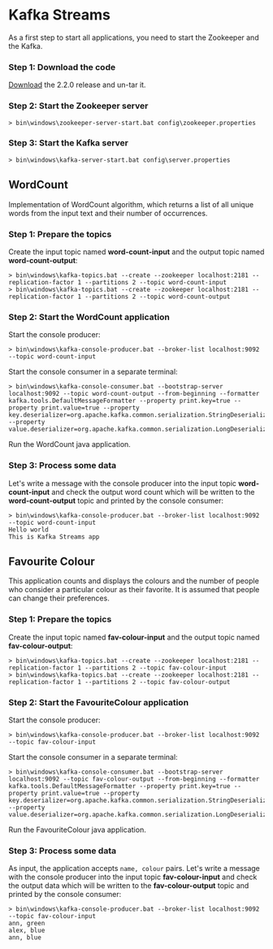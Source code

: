 # Kafka Streams

As a first step to start all applications, you need to start the Zookeeper and the Kafka.

### Step 1: Download the code

[Download](https://kafka.apache.org/downloads "Download") the 2.2.0 release and un-tar it.

### Step 2: Start the Zookeeper server

```shell
> bin\windows\zookeeper-server-start.bat config\zookeeper.properties
```

### Step 3: Start the Kafka server

```shell
> bin\windows\kafka-server-start.bat config\server.properties
```

## WordCount

Implementation of WordCount algorithm, which returns a list of all unique words from the input text and their number of occurrences.

### Step 1: Prepare the topics

Create the input topic named **word-count-input** and the output topic named **word-count-output**:
```shell
> bin\windows\kafka-topics.bat --create --zookeeper localhost:2181 --replication-factor 1 --partitions 2 --topic word-count-input
> bin\windows\kafka-topics.bat --create --zookeeper localhost:2181 --replication-factor 1 --partitions 2 --topic word-count-output
```
### Step 2: Start the WordCount application

Start the console producer:
```shell
> bin\windows\kafka-console-producer.bat --broker-list localhost:9092 --topic word-count-input
```
Start the console consumer in a separate terminal:
```shell
> bin\windows\kafka-console-consumer.bat --bootstrap-server localhost:9092 --topic word-count-output --from-beginning --formatter kafka.tools.DefaultMessageFormatter --property print.key=true --property print.value=true --property key.deserializer=org.apache.kafka.common.serialization.StringDeserializer --property value.deserializer=org.apache.kafka.common.serialization.LongDeserializer
```
Run the WordCount java application.

### Step 3: Process some data

Let's write a message with the console producer into the input topic **word-count-input** and check the output word count which will be written to the **word-count-output** topic and printed by the console consumer:
```shell
> bin\windows\kafka-console-producer.bat --broker-list localhost:9092 --topic word-count-input
Hello world
This is Kafka Streams app
```

## Favourite Colour

This application counts and displays the colours and the number of people who consider a particular colour as their favorite. It is assumed that people can change their preferences.

### Step 1: Prepare the topics

Create the input topic named **fav-colour-input** and the output topic named **fav-colour-output**:
```shell
> bin\windows\kafka-topics.bat --create --zookeeper localhost:2181 --replication-factor 1 --partitions 2 --topic fav-colour-input
> bin\windows\kafka-topics.bat --create --zookeeper localhost:2181 --replication-factor 1 --partitions 2 --topic fav-colour-output
```
### Step 2: Start the FavouriteColour application

Start the console producer:
```shell
> bin\windows\kafka-console-producer.bat --broker-list localhost:9092 --topic fav-colour-input
```
Start the console consumer in a separate terminal:
```shell
> bin\windows\kafka-console-consumer.bat --bootstrap-server localhost:9092 --topic fav-colour-output --from-beginning --formatter kafka.tools.DefaultMessageFormatter --property print.key=true --property print.value=true --property key.deserializer=org.apache.kafka.common.serialization.StringDeserializer --property value.deserializer=org.apache.kafka.common.serialization.LongDeserializer
```
Run the FavouriteColour java application.

### Step 3: Process some data

As input, the application accepts `name, colour` pairs. Let's write a message with the console producer into the input topic **fav-colour-input** and check the output data which will be written to the **fav-colour-output** topic and printed by the console consumer:
```shell
> bin\windows\kafka-console-producer.bat --broker-list localhost:9092 --topic fav-colour-input
ann, green
alex, blue
ann, blue
```
